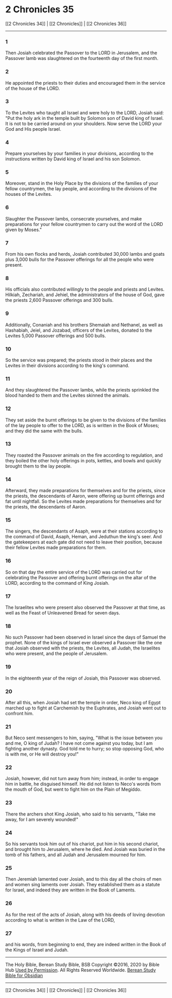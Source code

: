 # 2 Chronicles 35

[[2 Chronicles 34]] | [[2 Chronicles]] | [[2 Chronicles 36]]

---

### 1
Then Josiah celebrated the Passover to the LORD in Jerusalem, and the Passover lamb was slaughtered on the fourteenth day of the first month.

### 2
He appointed the priests to their duties and encouraged them in the service of the house of the LORD.

### 3
To the Levites who taught all Israel and were holy to the LORD, Josiah said: "Put the holy ark in the temple built by Solomon son of David king of Israel. It is not to be carried around on your shoulders. Now serve the LORD your God and His people Israel.

### 4
Prepare yourselves by your families in your divisions, according to the instructions written by David king of Israel and his son Solomon.

### 5
Moreover, stand in the Holy Place by the divisions of the families of your fellow countrymen, the lay people, and according to the divisions of the houses of the Levites.

### 6
Slaughter the Passover lambs, consecrate yourselves, and make preparations for your fellow countrymen to carry out the word of the LORD given by Moses."

### 7
From his own flocks and herds, Josiah contributed 30,000 lambs and goats plus 3,000 bulls for the Passover offerings for all the people who were present.

### 8
His officials also contributed willingly to the people and priests and Levites. Hilkiah, Zechariah, and Jehiel, the administrators of the house of God, gave the priests 2,600 Passover offerings and 300 bulls.

### 9
Additionally, Conaniah and his brothers Shemaiah and Nethanel, as well as Hashabiah, Jeiel, and Jozabad, officers of the Levites, donated to the Levites 5,000 Passover offerings and 500 bulls.

### 10
So the service was prepared; the priests stood in their places and the Levites in their divisions according to the king's command.

### 11
And they slaughtered the Passover lambs, while the priests sprinkled the blood handed to them and the Levites skinned the animals.

### 12
They set aside the burnt offerings to be given to the divisions of the families of the lay people to offer to the LORD, as is written in the Book of Moses; and they did the same with the bulls.

### 13
They roasted the Passover animals on the fire according to regulation, and they boiled the other holy offerings in pots, kettles, and bowls and quickly brought them to the lay people.

### 14
Afterward, they made preparations for themselves and for the priests, since the priests, the descendants of Aaron, were offering up burnt offerings and fat until nightfall. So the Levites made preparations for themselves and for the priests, the descendants of Aaron.

### 15
The singers, the descendants of Asaph, were at their stations according to the command of David, Asaph, Heman, and Jeduthun the king's seer. And the gatekeepers at each gate did not need to leave their position, because their fellow Levites made preparations for them.

### 16
So on that day the entire service of the LORD was carried out for celebrating the Passover and offering burnt offerings on the altar of the LORD, according to the command of King Josiah.

### 17
The Israelites who were present also observed the Passover at that time, as well as the Feast of Unleavened Bread for seven days.

### 18
No such Passover had been observed in Israel since the days of Samuel the prophet. None of the kings of Israel ever observed a Passover like the one that Josiah observed with the priests, the Levites, all Judah, the Israelites who were present, and the people of Jerusalem.

### 19
In the eighteenth year of the reign of Josiah, this Passover was observed.

### 20
After all this, when Josiah had set the temple in order, Neco king of Egypt marched up to fight at Carchemish by the Euphrates, and Josiah went out to confront him.

### 21
But Neco sent messengers to him, saying, "What is the issue between you and me, O king of Judah? I have not come against you today, but I am fighting another dynasty. God told me to hurry; so stop opposing God, who is with me, or He will destroy you!"

### 22
Josiah, however, did not turn away from him; instead, in order to engage him in battle, he disguised himself. He did not listen to Neco's words from the mouth of God, but went to fight him on the Plain of Megiddo.

### 23
There the archers shot King Josiah, who said to his servants, "Take me away, for I am severely wounded!"

### 24
So his servants took him out of his chariot, put him in his second chariot, and brought him to Jerusalem, where he died. And Josiah was buried in the tomb of his fathers, and all Judah and Jerusalem mourned for him.

### 25
Then Jeremiah lamented over Josiah, and to this day all the choirs of men and women sing laments over Josiah. They established them as a statute for Israel, and indeed they are written in the Book of Laments.

### 26
As for the rest of the acts of Josiah, along with his deeds of loving devotion according to what is written in the Law of the LORD,

### 27
and his words, from beginning to end, they are indeed written in the Book of the Kings of Israel and Judah.

---

The Holy Bible, Berean Study Bible, BSB
Copyright ©2016, 2020 by Bible Hub
[Used by Permission](https://berean.bible/terms.htm). All Rights Reserved Worldwide.
[Berean Study Bible for Obsidian](https://github.com/gapmiss/berean-study-bible-for-obsidian)

---

[[2 Chronicles 34]] | [[2 Chronicles]] | [[2 Chronicles 36]]

